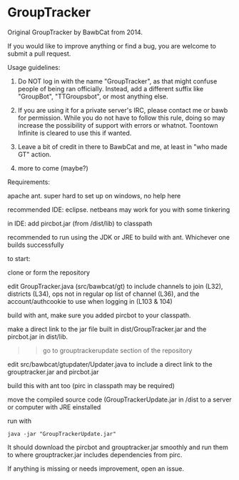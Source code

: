 # GroupTracker

Original GroupTracker by BawbCat from 2014. 

If you would like to improve anything or find a bug, you are welcome to submit a pull request.

Usage guidelines:

1. Do NOT log in with the name "GroupTracker", as that might confuse people of being ran officially. Instead, add a different suffix like "GroupBot", "TTGroupsbot", or most anything else.

2. If you are using it for a private server's IRC, please contact me or bawb for permission. While you do not have to follow this rule, doing so may increase the possibility of support with errors or whatnot. Toontown Infinite is cleared to use this if wanted. 

3. Leave a bit of credit in there to BawbCat and me, at least in "who made GT" action.

4. more to come (maybe?) 



Requirements:

apache ant. super hard to set up on windows, no help here

recommended IDE: eclipse. netbeans may work for you with some tinkering

in IDE: add pircbot.jar (from /dist/lib) to classpath 

recommended to run using the JDK or JRE to build with ant. Whichever one builds successfully


to start:

clone or form the repository

edit GroupTracker.java (src/bawbcat/gt) to include channels to join (L32), districts (L34), ops not in regular op list of channel (L36), and the account/authcookie to use when logging in (L103 & 104)

build with ant, make sure you added pircbot to your classpath. 

make a direct link to the jar file built in dist/GroupTracker.jar and the pircbot.jar in dist/lib.
 
 >> go to grouptrackerupdate section of the repository
 
 edit src/bawbcat/gtupdater/Updater.java to include a direct link to the grouptracker.jar and pircbot.jar
 
 build this with ant too (pirc in classpath may be required)
 
 move the compiled source code (GroupTrackerUpdate.jar in /dist to a server or computer with JRE einstalled
 
 run with  
 
 ```
 java -jar "GroupTrackerUpdate.jar"
 ```
 
 It should download the pircbot and grouptracker.jar smoothly and run them to where grouptracker.jar includes dependencies from pirc.
 
 If anything is missing or needs improvement, open an issue.
 
